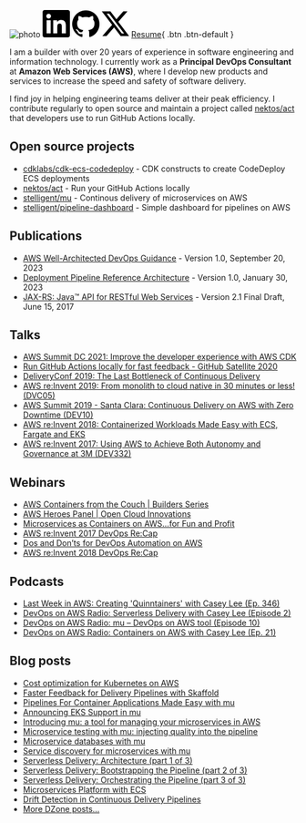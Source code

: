 ![photo](https://www.gravatar.com/avatar/2e6997d8442834a313edc63b08b60a18003ab3634b98d10d9625158a41c33dad?s=400)
[![linkedin](img/linkedin.svg)](https://linkedin.com/in/cplee)
[![github](img/github.svg)](https://github.com/cplee)
[![twitter](img/x.svg)](https://twitter.com/nektos)
[Resume](resume){ .btn .btn-default }

I am a builder with over 20 years of experience in software engineering and information technology. I currently work as a **Principal DevOps Consultant** at **Amazon Web Services (AWS)**, where I develop new products and services to increase the speed and safety of software delivery.

I find joy in helping engineering teams deliver at their peak efficiency. I contribute regularly to open source and maintain a project called [nektos/act](https://github.com/nektos/act) that developers use to run GitHub Actions locally.

## Open source projects

- [cdklabs/cdk-ecs-codedeploy](https://github.com/cdklabs/cdk-ecs-codedeploy) - CDK constructs to create CodeDeploy ECS deployments
- [nektos/act](https://github.com/nektos/act) - Run your GitHub Actions locally
- [stelligent/mu](https://github.com/stelligent/mu) - Continous delivery of microservices on AWS
- [stelligent/pipeline-dashboard](https://github.com/stelligent/pipeline-dashboard) - Simple dashboard for pipelines on AWS

## Publications

- [AWS Well-Architected DevOps Guidance](https://docs.aws.amazon.com/wellarchitected/latest/devops-guidance/devops-guidance.html) - Version 1.0, September 20, 2023
- [Deployment Pipeline Reference Architecture](https://pipelines.devops.aws.dev) - Version 1.0, January 30, 2023
- [JAX-RS: Java™ API for RESTful Web Services](https://download.oracle.com/otn-pub/jcp/jaxrs-2_1-pfd-spec/jaxrs-2_1-pfd-spec.pdf) - Version 2.1 Final Draft, June 15, 2017
  
## Talks

- [AWS Summit DC 2021: Improve the developer experience with AWS CDK](https://www.youtube.com/watch?v=R3AEIIw98j4)
- [Run GitHub Actions locally for fast feedback - GitHub Satellite 2020](https://www.youtube.com/watch?v=jzdHKwGVjvk)
- [DeliveryConf 2019: The Last Bottleneck of Continuous Delivery](https://www.deliveryconf.com/talks/the-last-bottleneck-of-continuos-delivery/)
- [AWS re:Invent 2019: From monolith to cloud native in 30 minutes or less! (DVC05)](https://www.slideshare.net/secret/MH2h4o6AOxNKWj)
- [AWS Summit 2019 - Santa Clara: Continuous Delivery on AWS with Zero Downtime (DEV10)](https://www.slideshare.net/secret/uN7yJl6uZBmKC)
- [AWS re:Invent 2018: Containerized Workloads Made Easy with ECS, Fargate and EKS](https://www.slideshare.net/secret/dN756vpbuPQV7U)
- [AWS re:Invent 2017: Using AWS to Achieve Both Autonomy and Governance at 3M (DEV332)](https://youtu.be/tSZZC1cf4h8?t=960)

## Webinars

- [AWS Containers from the Couch | Builders Series](https://youtu.be/Q2YgBr5XwTE)
- [AWS Heroes Panel | Open Cloud Innovations](https://www.youtube.com/watch?v=4wpAYzdMNCw)
- [Microservices as Containers on AWS...for Fun and Profit](https://www.brighttalk.com/webcast/8901/258551)
- [AWS re:Invent 2017 DevOps Re:Cap](https://www.brighttalk.com/webcast/8901/292815)
- [Dos and Don’ts for DevOps Automation on AWS](https://www.brighttalk.com/webcast/8901/324107)
- [AWS re:Invent 2018 DevOps Re:Cap](https://bit.ly/devopsrecap)

## Podcasts

- [Last Week in AWS: Creating 'Quinntainers' with Casey Lee (Ep. 346)](https://www.lastweekinaws.com/podcast/screaming-in-the-cloud/creating-quinntainers-with-casey-lee/)
- [DevOps on AWS Radio: Serverless Delivery with Casey Lee (Episode 2)](https://stelligent.com/2016/06/30/devops-in-aws-radio-serverless-delivery-with-casey-lee-episode-2/)
- [DevOps on AWS Radio: mu – DevOps on AWS tool (Episode 10)](https://stelligent.com/2017/07/20/devops-on-aws-radio-mu-devops-on-aws-tool-episode-10/)
- [DevOps on AWS Radio: Containers on AWS with Casey Lee (Ep. 21)](https://stelligent.com/2018/12/18/devops-on-aws-radio-containers-on-aws-with-casey-lee-ep-21/)

## Blog posts

- [Cost optimization for Kubernetes on AWS](https://aws.amazon.com/blogs/containers/cost-optimization-for-kubernetes-on-aws/)
- [Faster Feedback for Delivery Pipelines with Skaffold](https://www.liatrio.com/blog/delivery-pipelines-with-skaffold)
- [Pipelines For Container Applications Made Easy with mu](https://aws.amazon.com/blogs/opensource/mu-pipelines-container-applications/)
- [Announcing EKS Support in mu](https://aws.amazon.com/blogs/opensource/eks-support-mu/)
- [Introducing mu: a tool for managing your microservices in AWS](https://stelligent.com/2017/04/11/mu-introduction-ecs-for-microservices/)
- [Microservice testing with mu: injecting quality into the pipeline](https://stelligent.com/2017/04/27/mu-testing-continuous-delivery/)
- [Microservice databases with mu](https://stelligent.com/2017/05/09/microservice-databases-with-mu/)
- [Service discovery for microservices with mu](https://stelligent.com/2017/05/18/mu-service-discovery-for-microservices/)
- [Serverless Delivery: Architecture (part 1 of 3)](https://stelligent.com/2016/03/17/serverless-delivery-architecture-part-1/)
- [Serverless Delivery: Bootstrapping the Pipeline (part 2 of 3)](https://stelligent.com/2016/03/23/serverless-delivery-bootstrapping-the-pipeline-part-2/)
- [Serverless Delivery: Orchestrating the Pipeline (part 3 of 3)](https://stelligent.com/2016/03/29/serverless-delivery-orchestrating-the-pipeline-part-3/)
- [Microservices Platform with ECS](https://dzone.com/articles/microservices-platform-with-ecs)
- [Drift Detection in Continuous Delivery Pipelines](https://stelligent.com/2018/11/13/drift-detection-in-continuous-delivery-pipelines/)
- [More DZone posts...](https://dzone.com/users/2901897/caseylee.html)

